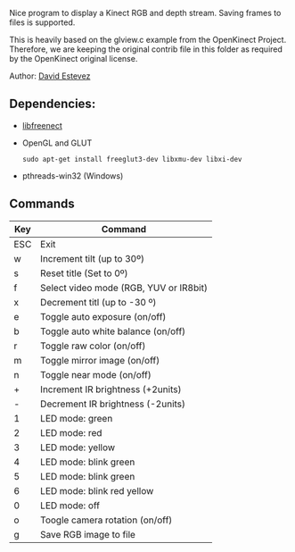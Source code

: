 Nice program to display a Kinect RGB and depth stream. Saving frames to files is supported.

This is heavily based on the glview.c example from the OpenKinect Project. Therefore, we are keeping the original contrib file in this folder as required by the OpenKinect original license.

Author: [David Estevez](https://github.com/David-Estevez)

## Dependencies:

 * [libfreenect](https://github.com/OpenKinect/libfreenect/)
 * OpenGL and GLUT
   
       sudo apt-get install freeglut3-dev libxmu-dev libxi-dev
 
 * pthreads-win32 (Windows)

## Commands

| Key | Command |
| --- | ------  |
| ESC | Exit    |
| w   | Increment tilt (up to 30º) |
| s   | Reset title (Set to 0º) |
| f   | Select video mode (RGB, YUV or IR8bit) |
| x   | Decrement titl (up to -30 º) |
| e   | Toggle auto exposure (on/off) |
| b   | Toggle auto white balance (on/off) |
| r   | Toggle raw color (on/off) | 
| m   | Toggle mirror image (on/off) |
| n   | Toggle near mode (on/off) |
| +   | Increment IR brightness (+2units) |
| -   | Decrement IR brightness (-2units) |
| 1   | LED mode: green |
| 2   | LED mode: red |
| 3   | LED mode: yellow |
| 4   | LED mode: blink green |
| 5   | LED mode: blink green |
| 6   | LED mode: blink red yellow |
| 0   | LED mode: off |
| o   | Toogle camera rotation (on/off) |
| g   | Save RGB image to file |
